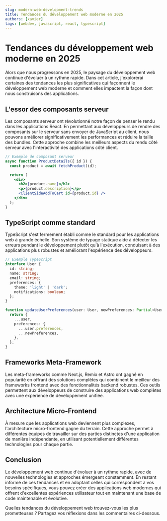 ```yaml
---
slug: modern-web-development-trends
title: Tendances du développement web moderne en 2025
authors: [xavier]
tags: [webdev, javascript, react, typescript]
---
```


# Tendances du développement web moderne en 2025

Alors que nous progressons en 2025, le paysage du développement web continue d'évoluer à un rythme rapide. Dans cet article, j'explorerai certaines des tendances les plus significatives qui façonnent le développement web moderne et comment elles impactent la façon dont nous construisons des applications.

<!-- truncate -->

## L'essor des composants serveur

Les composants serveur ont révolutionné notre façon de penser le rendu dans les applications React. En permettant aux développeurs de rendre des composants sur le serveur sans envoyer de JavaScript au client, nous pouvons améliorer significativement les performances et réduire la taille des bundles. Cette approche combine les meilleurs aspects du rendu côté serveur avec l'interactivité des applications côté client.

```jsx
// Exemple de composant serveur
async function ProductDetails({ id }) {
  const product = await fetchProduct(id);

  return (
    <div>
      <h2>{product.name}</h2>
      <p>{product.description}</p>
      <ClientSideAddToCart id={product.id} />
    </div>
  );
}
```

## TypeScript comme standard

TypeScript s'est fermement établi comme le standard pour les applications web à grande échelle. Son système de typage statique aide à détecter les erreurs pendant le développement plutôt qu'à l'exécution, conduisant à des applications plus robustes et améliorant l'expérience des développeurs.

```typescript
// Exemple TypeScript
interface User {
  id: string;
  name: string;
  email: string;
  preferences: {
    theme: 'light' | 'dark';
    notifications: boolean;
  };
}

function updateUserPreferences(user: User, newPreferences: Partial<User['preferences']>): User {
  return {
    ...user,
    preferences: {
      ...user.preferences,
      ...newPreferences,
    },
  };
}
```

## Frameworks Meta-Framework

Les meta-frameworks comme Next.js, Remix et Astro ont gagné en popularité en offrant des solutions complètes qui combinent le meilleur des frameworks frontend avec des fonctionnalités backend robustes. Ces outils permettent aux développeurs de construire des applications web complètes avec une expérience de développement unifiée.

## Architecture Micro-Frontend

À mesure que les applications web deviennent plus complexes, l'architecture micro-frontend gagne du terrain. Cette approche permet à différentes équipes de travailler sur des parties distinctes d'une application de manière indépendante, en utilisant potentiellement différentes technologies pour chaque partie.

## Conclusion

Le développement web continue d'évoluer à un rythme rapide, avec de nouvelles technologies et approches émergeant constamment. En restant informé de ces tendances et en adoptant celles qui correspondent à vos besoins spécifiques, vous pouvez créer des applications web modernes qui offrent d'excellentes expériences utilisateur tout en maintenant une base de code maintenable et évolutive.

Quelles tendances du développement web trouvez-vous les plus prometteuses ? Partagez vos réflexions dans les commentaires ci-dessous.
